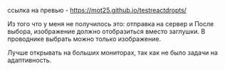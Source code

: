 ссылка на превью - https://mot25.github.io/testreactdropts/

Из того что у меня не получилось это: отправка на сервер и После выбора, изображение должно отобразиться вместо заглушки. В проводнике выбрать можно только изображение.

Лучше открывать на больших мониторах, так как не было задачи на адаптивность.